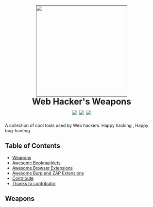 <h1 align="center">
  <br>
  <a href=""><img src="https://user-images.githubusercontent.com/13212227/91529103-aba4b400-e943-11ea-9983-3b5aba7dd25c.png" alt="" width="300px;"></a>
  <br>
  Web Hacker's Weapons
  <br>
  <a href="https://twitter.com/intent/follow?screen_name=hahwul"><img src="https://img.shields.io/twitter/follow/hahwul?style=flat-square"></a> <img src="https://img.shields.io/github/languages/top/hahwul/WebHackersWeapons?style=flat-square"> <img src="https://img.shields.io/github/last-commit/hahwul/WebHackersWeapons?style=flat-square"> 
</h1>
A collection of cool tools used by Web hackers. Happy hacking , Happy bug-hunting

## Table of Contents
- [Weapons](#weapons)
- [Awesome Bookmarklets](https://github.com/hahwul/WebHackersWeapons/tree/master/Bookmarklets)
- [Awesome Browser Extensions](https://github.com/hahwul/WebHackersWeapons/tree/master/Browser%20Extensions)
- [Awesome Burp and ZAP Extensions](https://github.com/hahwul/WebHackersWeapons/tree/master/Burp%20and%20ZAP%20Extensions)
- [Contribute](#contribute) 
- [Thanks to contributor](#thanks-to-contributor)

## Weapons

